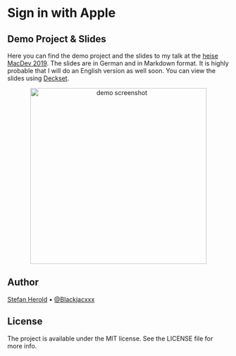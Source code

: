 # Sign in with Apple

## Demo Project & Slides

Here you can find the demo project and the slides to my talk at the [heise MacDev 2019](https://www.heise-macdev.de/). The slides are in German and in Markdown format. It is highly probable that I will do an English version as well soon. You can view the slides using [Deckset](https://www.deckset.com/).

<p align="center">
  <img align="middle" src="https://user-images.githubusercontent.com/794372/67698157-14c93d00-f9aa-11e9-9e16-b182dd5c1273.jpeg" alt="demo screenshot" width="400">
</p>

## Author

[Stefan Herold](mailto:stefan.herold@gmail.com) • [@Blackjacxxx](https://twitter.com/Blackjacxxx)

## License

The project is available under the MIT license. See the LICENSE file for more info.

